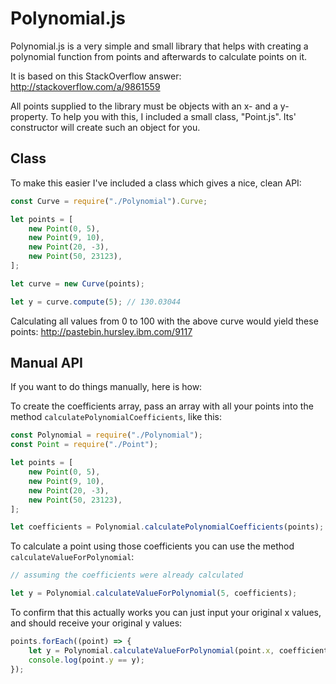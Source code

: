 # Polynomial.js
Polynomial.js is a very simple and small library that helps with creating a polynomial function from points and afterwards to calculate points on it.

It is based on this StackOverflow answer: http://stackoverflow.com/a/9861559


All points supplied to the library must be objects with an x- and a y-property. To help you with this, I included a small class, "Point.js". Its' constructor will create such an object for you.
## Class
To make this easier I've included a class which gives a nice, clean API:

```javascript
const Curve = require("./Polynomial").Curve;

let points = [
    new Point(0, 5),
    new Point(9, 10),
    new Point(20, -3),
    new Point(50, 23123),
];

let curve = new Curve(points);

let y = curve.compute(5); // 130.03044
```

Calculating all values from 0 to 100 with the above curve would yield these points: http://pastebin.hursley.ibm.com/9117

## Manual API
If you want to do things manually, here is how:

To create the coefficients array, pass an array with all your points into the method `calculatePolynomialCoefficients`, like this:

```javascript
const Polynomial = require("./Polynomial");
const Point = require("./Point");

let points = [
    new Point(0, 5),
    new Point(9, 10),
    new Point(20, -3),
    new Point(50, 23123),
];

let coefficients = Polynomial.calculatePolynomialCoefficients(points);
```

To calculate a point using those coefficients you can use the method `calculateValueForPolynomial`:

```javascript
// assuming the coefficients were already calculated

let y = Polynomial.calculateValueForPolynomial(5, coefficients);
```

To confirm that this actually works you can just input your original x values, and should receive your original y values:

```javascript
points.forEach((point) => {
    let y = Polynomial.calculateValueForPolynomial(point.x, coefficients);
    console.log(point.y == y);
});
```